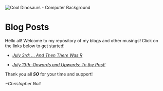 ![Cool Dinosaurs - Computer Background](https://i0.wp.com/nicolaslevy.net/links_references/social/patrick-harris-this-is-so-going-into-my-blog-gif-funny-humor1.gif)
# **Blog Posts**

  Hello all! Welcome to my repository of my blogs and other musings! Click on the links below to get started!

- *[July 3rd: ... And Then There Was R](https://github.com/Christopher-Noll/EarthYoungInvestigatorProject/blob/master/Blogs/Blog_Post_July3rd.md)*

- *[July 13th: Onwards and Upwards: To the Past!](https://github.com/Christopher-Noll/EarthYoungInvestigatorProject/blob/master/Blogs/Blog_Post_July13th.md)*

Thank you all ***SO*** for your time and support!

*~Christopher Noll*
